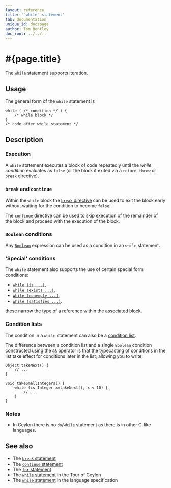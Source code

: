 ```yaml
---
layout: reference
title: '`while` statement'
tab: documentation
unique_id: docspage
author: Tom Bentley
doc_root: ../../..
---
```


# #{page.title}

The `while` statement supports iteration.

## Usage 

The general form of the `while` statement is

<!-- check:none -->
<!-- try: -->
    while ( /* condition */ ) {
        /* while block */
    }
    /* code after while statement */


## Description

### Execution

A `while` statement executes a block of code repeatedly until the 
*while condition* evaluates as `false` (or the block it exited via a 
`return`, `throw` or `break` directive).

### `break` and `continue`

Within the `while` block the [`break` directive](../break/) can be used to 
exit the block early without waiting for the condition to become `false`.

The [`continue` directive](../continue/) can be used to skip execution of
the remainder of the block and proceed with the execution of the block.

### `Boolean` conditions

Any [`Boolean`](#{site.urls.apidoc_current}/Boolean.type.html) 
expression can be used as a condition in an `while` statement.

### 'Special' conditions

The `while` statement also supports the use of certain special form conditions:

* [`while (is ...)`](../conditions/#if_is_), 
* [`while (exists ...)`](../conditions/#if_exists_), 
* [`while (nonempty ...)`](../conditions/#if_nonempty_), 
* [`while (satisfies ...)`](../conditions/#if_satisfies_).

these narrow the type of a reference within the associated block.


### Condition lists

The condition in a `while` statement can also be a
[condition list](../conditions#condition_lists).

The difference between a 
condition list and a single `Boolean` condition constructed using the 
[`&&` operator](../../operator/and/)
is that the typecasting of conditions in the list take effect for conditions 
later in the list, allowing you to write:

<!-- try: -->
    Object takeNext() {
        // ...
    }

    void takeSmallIntegers() {
        while (is Integer x=takeNext(), x < 10) {
            // ...
        }
    }

### Notes

* In Ceylon there is no `do`/`while` statement as there is in other C-like languages.

## See also

* The [`break` statement](../break/)
* The [`continue` statement](../continue)
* The [`for` statement](../for)
* The [`while` statement](#{page.doc_root}/tour/attributes-control-structures#control_structures) 
  in the Tour of Ceylon
* The [`while` statement](#{site.urls.spec_current}#while) 
  in the language specification
